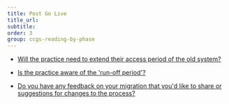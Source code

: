 ```yaml
---
title: Post Go Live
title_url:
subtitle: 
order: 3
group: ccgs-reading-by-phase
---
```


* [Will the practice need to extend their access period of the old system?](/prm-practice-migration/guide/post-go-live#access-to-the-old-system)
<!-- [GAP] there will need to be a new reference to updating the catalogue or temp process -->
* [Is the practice aware of the 'run-off period'?](/prm-practice-migration/guide/end-of-migration#the-run-off-period)

* [Do you have any feedback on your migration that you'd like to share or suggestions for changes to the process?](/prm-practice-migration/guide/end-of-migration#send-us-your-learnings)
